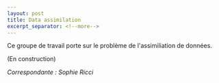 ```yaml
---
layout: post
title: Data assimilation
excerpt_separator: <!--more-->
---
```


Ce groupe de travail porte sur le problème de l'assimiliation de
données.

<!--more-->

(En construction)

_Correspondante : Sophie Ricci_
